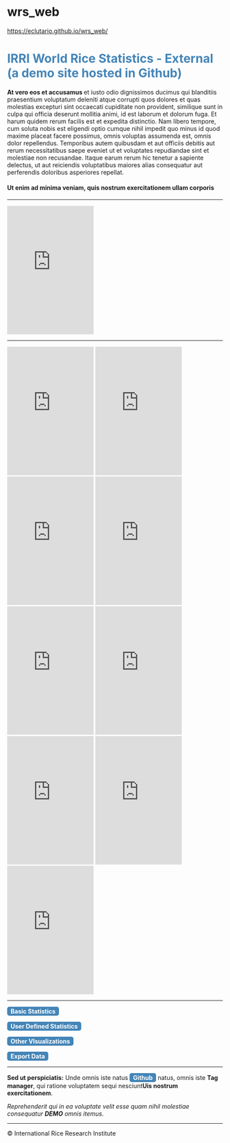 # wrs_web
<!-- ######## This is a comment, visible only in the source editor  ######## -->

https://eclutario.github.io/wrs_web/


<h1 style="color: #4485b8;">IRRI World Rice Statistics - External (a demo site hosted in Github)</h1>
<p><span><strong>At vero eos et accusamus </strong>et iusto odio dignissimos ducimus qui blanditiis praesentium voluptatum deleniti atque corrupti quos dolores et quas molestias excepturi sint occaecati cupiditate non provident, similique sunt in culpa qui officia deserunt mollitia animi, id est laborum et dolorum fuga. Et harum quidem rerum facilis est et expedita distinctio. Nam libero tempore, cum soluta nobis est eligendi optio cumque nihil impedit quo minus id quod maxime placeat facere possimus, omnis voluptas assumenda est, omnis dolor repellendus. Temporibus autem quibusdam et aut officiis debitis aut rerum necessitatibus saepe eveniet ut et voluptates repudiandae sint et molestiae non recusandae. Itaque earum rerum hic tenetur a sapiente delectus, ut aut reiciendis voluptatibus maiores alias consequatur aut perferendis doloribus asperiores repellat.</span></p>
<h4></h4>
<h4>Ut enim ad minima veniam, quis nostrum exercitationem ullam corporis</h4>


<hr>
<iframe src="https://analytics.irri.org/dashboard/single/?appid=aababeb7-328a-456b-896f-8e11134fe3e6&obj=ruBbVPc"
width="40%" height="300px" frameborder="0" id="display"></iframe>
<hr>
<iframe src="https://analytics.irri.org/dashboard/single/?appid=aababeb7-328a-456b-896f-8e11134fe3e6&obj=pfdfNz"
width="40%" height="300px" frameborder="0" id="display"></iframe>
<iframe src="https://analytics.irri.org/dashboard/single/?appid=aababeb7-328a-456b-896f-8e11134fe3e6&obj=UwsX"
width="40%" height="300px" frameborder="0" id="display"></iframe>



<iframe src="https://analytics.irri.org/dashboard/single/?appid=aababeb7-328a-456b-896f-8e11134fe3e6&obj=GFmmBLm"
width="40%" height="300px" frameborder="0" id="display"></iframe>

<iframe src="https://analytics.irri.org/dashboard/single/?appid=aababeb7-328a-456b-896f-8e11134fe3e6&obj=zLBPQ"
width="40%" height="300px" frameborder="0" id="display"></iframe>

<iframe src="https://analytics.irri.org/dashboard/single/?appid=aababeb7-328a-456b-896f-8e11134fe3e6&obj=rhbpma"
width="40%" height="300px" frameborder="0" id="display"></iframe>

<iframe src="https://analytics.irri.org/dashboard/single/?appid=aababeb7-328a-456b-896f-8e11134fe3e6&obj=PUMjJt"
width="40%" height="300px" frameborder="0" id="display"></iframe>

<iframe src="https://analytics.irri.org/dashboard/single/?appid=aababeb7-328a-456b-896f-8e11134fe3e6&obj=ZsKJY"
width="40%" height="300px" frameborder="0" id="display"></iframe>

<iframe src="https://analytics.irri.org/dashboard/single/?appid=aababeb7-328a-456b-896f-8e11134fe3e6&obj=DQckUj"
width="40%" height="300px" frameborder="0" id="display"></iframe>

<iframe src="https://analytics.irri.org/dashboard/single/?appid=aababeb7-328a-456b-896f-8e11134fe3e6&obj=ypXCcm"
width="40%" height="300px" frameborder="0" id="display"></iframe>


<hr>
<p><span style="background-color: #4485b8; color: #fff; display: inline-block; padding: 2px 8px; font-weight: bold; border-radius: 5px;">Basic Statistics</span></p>
<p><span style="background-color: #4485b8; color: #fff; display: inline-block; padding: 2px 8px; font-weight: bold; border-radius: 5px;">User Defined Statistics </span></p>
<p><span style="background-color: #4485b8; color: #fff; display: inline-block; padding: 2px 8px; font-weight: bold; border-radius: 5px;">Other VIsualizations </span></p>
<p><span style="background-color: #4485b8; color: #fff; display: inline-block; padding: 2px 8px; font-weight: bold; border-radius: 5px;">Export Data </span></p>

<hr />
<p><b>Sed ut perspiciatis:</b> Unde omnis iste natus <span style="background-color: #4485b8; color: #fff; display: inline-block; padding: 2px 8px; font-weight: bold; border-radius: 5px;">Github</span> natus, omnis iste <strong>Tag manager</strong>, qui ratione voluptatem sequi nesciunt<strong>Uis nostrum exercitationem</strong>.</p>
<p><em>Reprehenderit qui in ea voluptate velit esse quam nihil molestiae consequatur <strong>DEMO</strong> omnis itemus.</em></p>
<hr />
<p>&copy; International Rice Research Institute</p>

